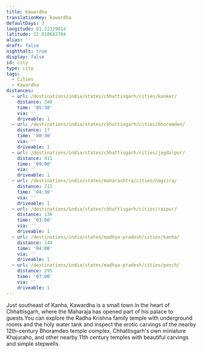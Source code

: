 ```yaml
---
title: Kawardha
translationKey: kawardha
defaultDays: 3
longitude: 81.22329014
latitude: 22.010682704
alias: ''
draft: false
nighthalt: true
display: false
id: city
type: city
tags:
  - Cities
  - Kawardha
distances:
  - url: /destinations/india/states/chhattisgarh/cities/kanker/
    distance: 240
    time: '05:30'
    via: ''
    driveable: 1
  - url: /destinations/india/states/chhattisgarh/cities/bhoramdeo/
    distance: 17
    time: '00:30'
    via: ''
    driveable: 1
  - url: /destinations/india/states/chhattisgarh/cities/jagdalpur/
    distance: 411
    time: '09:00'
    via: ''
    driveable: 1
  - url: /destinations/india/states/maharashtra/cities/nagzira/
    distance: 215
    time: '04:30'
    via: ''
    driveable: 1
  - url: /destinations/india/states/chhattisgarh/cities/raipur/
    distance: 136
    time: '03:00'
    via: ''
    driveable: 1
  - url: /destinations/india/states/madhya-pradesh/cities/kanha/
    distance: 144
    time: '04:00'
    via: ''
    driveable: 1
  - url: /destinations/india/states/madhya-pradesh/cities/pench/
    distance: 295
    time: '07:00'
    via: ''
    driveable: 1
---
```


















































Just southeast of Kanha, Kawardha is a small town in the heart of Chhattisgarh, where the Maharaja has opened part of his palace to guests.You can explore the Radha Krishna family temple with underground rooms and the holy water tank and inspect the erotic carvings of the nearby 12th-century Bhoramdeo temple complex, Chhattisgarh's own miniature Khajuraho, and other nearby 11th century temples with beautiful carvings and simple stepwells.     